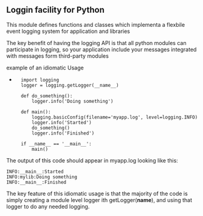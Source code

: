 ## Loggin facility for Python

This module defines functions and classes which implementa a flexbile event logging system for application and libraries

The key benefit of having the logging API is that all python modules can participate in logging, so your application include your messages integrated with messages form third-party modules

example of an idiomatic Usage
- ```
    import logging
    logger = logging.getLogger(__name__)

    def do_something():
        logger.info('Doing something')

    def main():
        logging.basicConfig(filename='myapp.log', level=logging.INFO)
        logger.info('Started')
        do_something()
        logger.info('Finished')

    if __name__ == '__main__':
        main()
  ```
The output of this code should appear in myapp.log looking like this:

    INFO:__main__:Started
    INFO:mylib:Doing something
    INFO:__main__:Finished


The key feature of this idiomatic usage is that the majority of the code is simply creating a module level logger ith getLogger(__name__), and using that logger to do any needed logging.